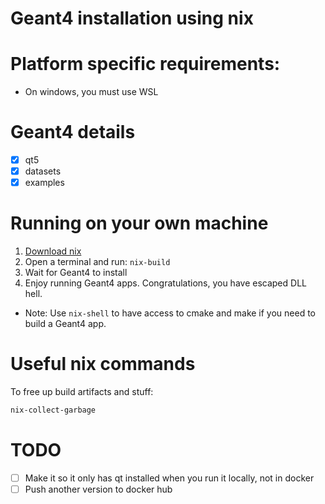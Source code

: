 # Geant4 installation using nix

# Platform specific requirements:
- On windows, you must use WSL

# Geant4 details
- [X] qt5
- [X] datasets
- [X] examples

# Running on your own machine
1. [Download nix](https://nixos.org/download/)
2. Open a terminal and run: `nix-build`
3. Wait for Geant4 to install
4. Enjoy running Geant4 apps. Congratulations, you have escaped DLL hell.
* Note: Use `nix-shell` to have access to cmake and make if you need to build a Geant4 app.

# Useful nix commands
To free up build artifacts and stuff:
```sh
nix-collect-garbage
```

# TODO
- [ ] Make it so it only has qt installed when you run it locally, not in docker
- [ ] Push another version to docker hub